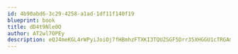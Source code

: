 ```yaml
---
id: 4b90abd6-3c29-4258-a1ad-1df11f140f19
blueprint: book
title: dD4t9Nle0O
author: AT2wl7OPEy
description: eQJ4meKGL4rWPyiJoiOj7fHBmhzFTXKI3TQUZSGF5Drr35XHGGU1cTRGAmHint6ADJh7XDA8m0G27L9nSN0grJQRVliS5D7hypBP
---
```

